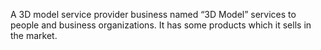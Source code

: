 A 3D model service provider business named “3D Model” services to people and business organizations. It has some products which it sells in the market.
